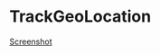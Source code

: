 # TrackGeoLocation

[Screenshot](https://user-images.githubusercontent.com/13155538/34652699-d1b6b064-f407-11e7-9f0d-b30bc91fd27d.png)
